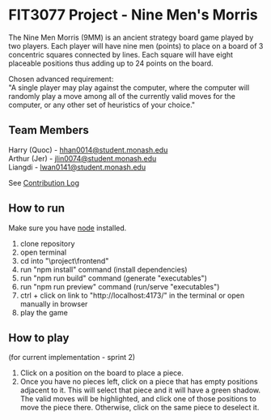 # FIT3077 Project - Nine Men's Morris
The Nine Men Morris (9MM) is an ancient strategy board game played by two players. Each player will have nine men (points) to place on a board of 3 concentric squares connected by lines. Each square will have eight placeable positions thus adding up to 24 points on the board.

Chosen advanced requirement:\
"A single player may play against the computer, where the computer will randomly play a move among all of the currently valid moves for the computer, or any other set of heuristics of your choice."

## Team Members
Harry (Quoc) - hhan0014@student.monash.edu\
Arthur (Jer) - jlin0074@student.monash.edu\
Liangdi - lwan0141@student.monash.edu

See [Contribution Log](https://git.infotech.monash.edu/fit3077-s1-2023/CL_Thursday4pm_Team4/project/-/wikis/Contribution-Log)

## How to run
Make sure you have [node](https://nodejs.org/) installed.
1. clone repository
2. open terminal
3. cd into "\project\frontend"
4. run "npm install" command (install dependencies)
5. run "npm run build" command (generate "executables")
6. run "npm run preview" command (run/serve "executables")
7. ctrl + click on link to "http://localhost:4173/" in the terminal or open manually in browser
8. play the game

## How to play
(for current implementation - sprint 2)
1. Click on a position on the board to place a piece.
2. Once you have no pieces left, click on a piece that has empty positions adjacent to it. This will select that piece and it will have a green shadow. The valid moves will be highlighted, and click one of those positions to move the piece there. Otherwise, click on the same piece to deselect it.
